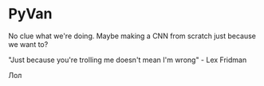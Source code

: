 # PyVan

No clue what we're doing. Maybe making a CNN from scratch just because we want to?

"Just because you're trolling me doesn't mean I'm wrong" - Lex Fridman


Лол
